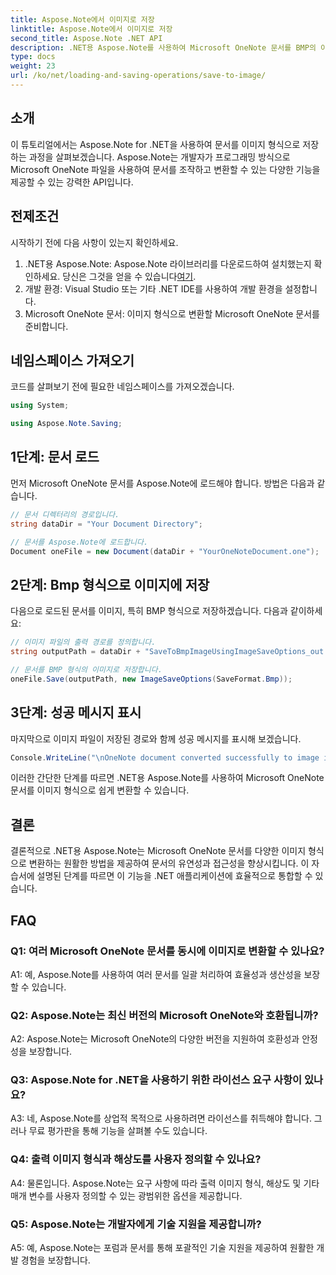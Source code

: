 ```yaml
---
title: Aspose.Note에서 이미지로 저장
linktitle: Aspose.Note에서 이미지로 저장
second_title: Aspose.Note .NET API
description: .NET용 Aspose.Note를 사용하여 Microsoft OneNote 문서를 BMP의 이미지 형식으로 쉽게 변환하세요. 원활한 통합, 쉬운 단계 및 강력한 기능.
type: docs
weight: 23
url: /ko/net/loading-and-saving-operations/save-to-image/
---
```

## 소개

이 튜토리얼에서는 Aspose.Note for .NET을 사용하여 문서를 이미지 형식으로 저장하는 과정을 살펴보겠습니다. Aspose.Note는 개발자가 프로그래밍 방식으로 Microsoft OneNote 파일을 사용하여 문서를 조작하고 변환할 수 있는 다양한 기능을 제공할 수 있는 강력한 API입니다.

## 전제조건

시작하기 전에 다음 사항이 있는지 확인하세요.

1.  .NET용 Aspose.Note: Aspose.Note 라이브러리를 다운로드하여 설치했는지 확인하세요. 당신은 그것을 얻을 수 있습니다[여기](https://releases.aspose.com/note/net/).
2. 개발 환경: Visual Studio 또는 기타 .NET IDE를 사용하여 개발 환경을 설정합니다.
3. Microsoft OneNote 문서: 이미지 형식으로 변환할 Microsoft OneNote 문서를 준비합니다.

## 네임스페이스 가져오기

코드를 살펴보기 전에 필요한 네임스페이스를 가져오겠습니다.

```csharp
using System;

using Aspose.Note.Saving;
```

## 1단계: 문서 로드

먼저 Microsoft OneNote 문서를 Aspose.Note에 로드해야 합니다. 방법은 다음과 같습니다.

```csharp
// 문서 디렉터리의 경로입니다.
string dataDir = "Your Document Directory";

// 문서를 Aspose.Note에 로드합니다.
Document oneFile = new Document(dataDir + "YourOneNoteDocument.one");
```

## 2단계: Bmp 형식으로 이미지에 저장

다음으로 로드된 문서를 이미지, 특히 BMP 형식으로 저장하겠습니다. 다음과 같이하세요:

```csharp
// 이미지 파일의 출력 경로를 정의합니다.
string outputPath = dataDir + "SaveToBmpImageUsingImageSaveOptions_out.bmp";

// 문서를 BMP 형식의 이미지로 저장합니다.
oneFile.Save(outputPath, new ImageSaveOptions(SaveFormat.Bmp));
```

## 3단계: 성공 메시지 표시

마지막으로 이미지 파일이 저장된 경로와 함께 성공 메시지를 표시해 보겠습니다.

```csharp
Console.WriteLine("\nOneNote document converted successfully to image in BMP format.\nFile saved at " + outputPath);
```

이러한 간단한 단계를 따르면 .NET용 Aspose.Note를 사용하여 Microsoft OneNote 문서를 이미지 형식으로 쉽게 변환할 수 있습니다.

## 결론

결론적으로 .NET용 Aspose.Note는 Microsoft OneNote 문서를 다양한 이미지 형식으로 변환하는 원활한 방법을 제공하여 문서의 유연성과 접근성을 향상시킵니다. 이 자습서에 설명된 단계를 따르면 이 기능을 .NET 애플리케이션에 효율적으로 통합할 수 있습니다.

## FAQ

### Q1: 여러 Microsoft OneNote 문서를 동시에 이미지로 변환할 수 있나요?

A1: 예, Aspose.Note를 사용하여 여러 문서를 일괄 처리하여 효율성과 생산성을 보장할 수 있습니다.

### Q2: Aspose.Note는 최신 버전의 Microsoft OneNote와 호환됩니까?

A2: Aspose.Note는 Microsoft OneNote의 다양한 버전을 지원하여 호환성과 안정성을 보장합니다.

### Q3: Aspose.Note for .NET을 사용하기 위한 라이선스 요구 사항이 있나요?

A3: 네, Aspose.Note를 상업적 목적으로 사용하려면 라이선스를 취득해야 합니다. 그러나 무료 평가판을 통해 기능을 살펴볼 수도 있습니다.

### Q4: 출력 이미지 형식과 해상도를 사용자 정의할 수 있나요?

A4: 물론입니다. Aspose.Note는 요구 사항에 따라 출력 이미지 형식, 해상도 및 기타 매개 변수를 사용자 정의할 수 있는 광범위한 옵션을 제공합니다.

### Q5: Aspose.Note는 개발자에게 기술 지원을 제공합니까?

A5: 예, Aspose.Note는 포럼과 문서를 통해 포괄적인 기술 지원을 제공하여 원활한 개발 경험을 보장합니다.